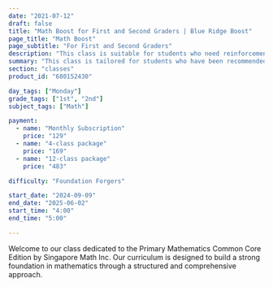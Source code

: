 ```yaml
---
date: "2021-07-12"
draft: false
title: "Math Boost for First and Second Graders | Blue Ridge Boost"
page_title: "Math Boost"
page_subtitle: "For First and Second Graders"
description: "This class is suitable for students who need reinforcement of classroom concepts though extra practice with typical grade-level problems."
summary: "This class is tailored for students who have been recommended for additional support and are facing challenges in their regular classroom. It offers reinforcement of key concepts through extra practice with typical grade-level problems, ensuring that students can grasp and master the material at their own pace. Additionally, students will have the opportunity to work on materials recommended by their classroom teacher and tackle problems suggested by Blue Ridge Boost instructors, providing a tailored and comprehensive approach to meet their individual learning needs."
section: "classes"
product_id: "680152430"

day_tags: ["Monday"]
grade_tags: ["1st", "2nd"]
subject_tags: ["Math"]

payment:
  - name: "Monthly Subscription"
    price: "129"
  - name: "4-class package"
    price: "169"
  - name: "12-class package"
    price: "483"

difficulty: "Foundation Forgers"

start_date: "2024-09-09"
end_date: "2025-06-02"
start_time: "4:00"
end_time: "5:00"

---
```


<p>Welcome to our class dedicated to the Primary Mathematics Common Core Edition by Singapore Math Inc. Our curriculum is designed to build a strong foundation in mathematics through a structured and comprehensive approach.</p>